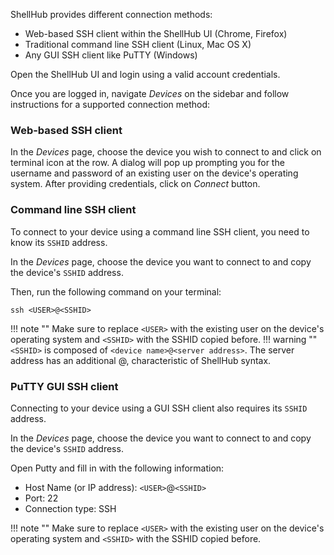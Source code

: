 ShellHub provides different connection methods:

* Web-based SSH client within the ShellHub UI (Chrome, Firefox)
* Traditional command line SSH client (Linux, Mac OS X)
* Any GUI SSH client like PuTTY (Windows)

Open the ShellHub UI and login using a valid account credentials.

Once you are logged in, navigate _Devices_ on the sidebar and follow instructions for a supported connection method:

### Web-based SSH client

In the _Devices_ page, choose the device you wish to connect to and click on terminal icon at the row. A dialog will pop up prompting you for the username and password of an existing user on the
device's operating system. After providing credentials, click on _Connect_ button.

### Command line SSH client

To connect to your device using a command line SSH client, you need to know its `SSHID` address.

In the _Devices_ page, choose the device you want to connect to and
copy the device's `SSHID` address.

Then, run the following command on your terminal:

```
ssh <USER>@<SSHID>
```

!!! note ""
    Make sure to replace `<USER>` with the existing user on the device's operating system and
    `<SSHID>` with the SSHID copied before.
!!! warning ""
    `<SSHID>` is composed of `<device name>@<server address>`. The server address has an additional @, characteristic of ShellHub syntax.
    
### PuTTY GUI SSH client

Connecting to your device using a GUI SSH client also requires its `SSHID` address.

In the _Devices_ page, choose the device you want to connect to and
copy the device's `SSHID` address.

Open Putty and fill in with the following information:

* Host Name (or IP address): `<USER>`@`<SSHID>`
* Port: 22
* Connection type: SSH

!!! note ""
    Make sure to replace `<USER>` with the existing user on the device's operating system and
    `<SSHID>` with the SSHID copied before.
